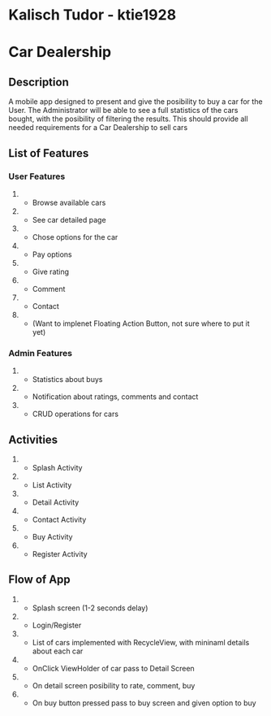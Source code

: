 # Kalisch Tudor - ktie1928
# Car Dealership
## Description
A mobile app designed to present and give the posibility to buy a car for the User. The Administrator will be able to see a full statistics of the cars bought, with the posibility of filtering the results. This should provide all needed requirements for a Car Dealership to sell cars
## List of Features


### User Features
1. - Browse available cars 
2. - See car detailed page 
3. - Chose options for the car 
4. - Pay options
5. - Give rating
6. - Comment 
7. - Contact
8. - (Want to implenet Floating Action Button, not sure where to put it yet)


### Admin Features
1. - Statistics about buys
2. - Notification about ratings, comments and contact
3. - CRUD operations for cars

## Activities
1. - Splash Activity
2. - List Activity
3. - Detail Activity
4. - Contact Activity
5. - Buy Activity
6. - Register Activity

## Flow of App
1. - Splash screen (1-2 seconds delay)
2. - Login/Register
3. - List of cars implemented with RecycleView, with mininaml details about each car
4. - OnClick ViewHolder of car pass to Detail Screen
5. - On detail screen posibility to rate, comment, buy
6. - On buy button pressed pass to buy screen and given option to buy
